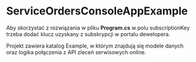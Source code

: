 # ServiceOrdersConsoleAppExample

Aby skorzystać z rozwiązania w pliku **Program.cs** w polu subscriptionKey trzeba dodać klucz uzyskany z subskrypcji w portalu dewelopera.

Projekt zawiera katalog Example, w którym znajdują się modele danych oraz logika połączenia z API zleceń serwisowych online. 
